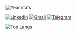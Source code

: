  ![Year stats](http://github-profile-summary-cards.vercel.app/api/cards/profile-details?username=caiogenaro&theme=midnight_purple)


[![LinkedIn](https://img.shields.io/badge/LinkedIn-0077B5?style=for-the-badge&logo=linkedin&logoColor=white)](https://www.linkedin.com/in/caiogenaro/) [![Gmail](https://img.shields.io/badge/Gmail-D14836?style=for-the-badge&logo=gmail&logoColor=white)](mailto:caiowgcw@gmail.com) [![Telegram](https://img.shields.io/badge/Telegram-2CA5E0?style=for-the-badge&logo=telegram&logoColor=white)](https://t.me/caiogenaro)

[![Top Langs](https://github-readme-stats.vercel.app/api/top-langs/?username=caiogenaro&layout=compact&hide=ShaderLab,HLSL&exclude_repo=stop-multiplayer-unity,checkagem-script)](https://githhub.com/anuraghazra/github-readme-stats)


